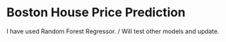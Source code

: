 # Boston House Price Prediction
I have used Random Forest Regressor. /
Will test other models and update.   